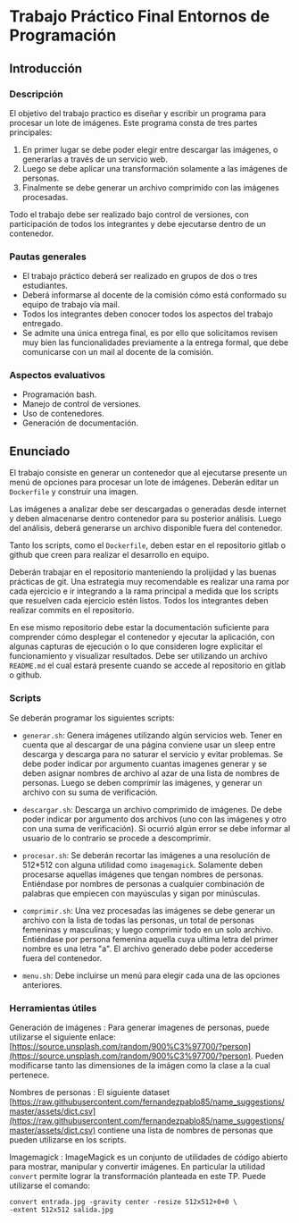 # Trabajo Práctico Final Entornos de Programación

## Introducción

### Descripción

El objetivo del trabajo practico es diseñar y escribir un programa para procesar un lote de imágenes. Este programa consta de tres partes principales:

1. En primer lugar se debe poder elegir entre descargar las imágenes, o generarlas a través de un servicio web.
2. Luego se debe aplicar una transformación solamente a las imágenes de personas.
3. Finalmente se debe generar un archivo comprimido con las imágenes procesadas.

Todo el trabajo debe ser realizado bajo control de versiones, con participación de todos los integrantes y debe ejecutarse dentro de un contenedor.

### Pautas generales

* El  trabajo práctico deberá ser realizado en grupos de dos o tres estudiantes.
* Deberá informarse al docente de la comisión cómo está conformado su equipo de trabajo vía mail.
* Todos los integrantes deben conocer todos los aspectos del trabajo entregado.
* Se admite una única entrega final, es por ello que solicitamos revisen muy bien las funcionalidades previamente a la entrega formal, que debe comunicarse con un mail al docente de la comisión.

### Aspectos evaluativos
* Programación bash.
* Manejo de control de versiones.
* Uso de contenedores.
* Generación de documentación.

## Enunciado

El trabajo consiste en generar un contenedor que al ejecutarse presente un menú de opciones para procesar un lote de imágenes. Deberán editar un `Dockerfile` y construir una imagen.

Las imágenes a analizar debe ser descargadas o generadas desde internet y deben almacenarse dentro contenedor para su posterior análisis. Luego del análisis, deberá generarse un archivo disponible fuera del contenedor.

Tanto los scripts, como el `Dockerfile`, deben estar en el repositorio gitlab o github que creen para realizar el desarrollo en equipo.

Deberán trabajar en el repositorio manteniendo la prolijidad y las buenas prácticas de git. Una estrategia muy recomendable es realizar una rama por cada ejercicio e ir integrando a la rama principal a medida que los scripts que resuelven cada ejercicio estén listos. Todos los integrantes deben realizar commits en el repositorio.

En ese mismo repositorio debe estar la documentación suficiente para comprender cómo desplegar el contenedor y ejecutar la aplicación, con algunas capturas de ejecución o lo que consideren logre explicitar el funcionamiento y visualizar resultados. Debe ser utilizando un archivo `README.md` el cual estará presente cuando se accede al repositorio en gitlab o github.

### Scripts

Se deberán programar los siguientes scripts:

* `generar.sh`: Genera imágenes utilizando algún servicios web. Tener en cuenta que al descargar de una página conviene usar un sleep entre descarga y descarga para no saturar el servicio y evitar problemas. Se debe poder indicar por argumento cuantas imagenes generar y se deben asignar nombres de archivo al azar de una lista de nombres de personas. Luego se deben comprimir las imágenes, y generar un archivo con su suma de verificación.

* `descargar.sh`: Descarga un archivo comprimido de imágenes. De debe poder indicar por argumento dos archivos (uno con las imágenes y otro con una suma de verificación). Si ocurrió algún error se debe informar al usuario de lo contrario se procede a descomprimir.

* `procesar.sh`: Se deberán recortar las imágenes a una resolución de 512*512 con alguna utilidad como `imagemagick`. Solamente deben procesarse aquellas imágenes que tengan nombres de personas. Entiéndase por nombres de personas a cualquier combinación de palabras que empiecen con mayúsculas y sigan por minúsculas.

* `comprimir.sh`: Una vez procesadas las imágenes se debe generar un archivo con la lista de todas las personas, un total de personas femeninas y masculinas; y luego comprimir todo en un solo archivo. Entiéndase por persona femenina aquella cuya ultima letra del primer nombre es una letra "a". El archivo generado debe poder accederse fuera del contenedor.

* `menu.sh`: Debe incluirse un menú para elegir cada una de las opciones anteriores.

### Herramientas útiles

Generación de imágenes
: Para generar imagenes de personas, puede utilizarse el siguiente enlace: [https://source.unsplash.com/random/900%C3%97700/?person](https://source.unsplash.com/random/900%C3%97700/?person). Pueden modificarse tanto las dimensiones de la imágen como la clase a la cual pertenece.

Nombres de personas
: El siguiente dataset [https://raw.githubusercontent.com/fernandezpablo85/name_suggestions/master/assets/dict.csv](https://raw.githubusercontent.com/fernandezpablo85/name_suggestions/master/assets/dict.csv) contiene una lista de nombres de personas que pueden utilizarse en los scripts.

Imagemagick
: ImageMagick es un conjunto de utilidades de código abierto para mostrar, manipular y convertir imágenes. En particular la utilidad `convert` permite lograr la transformación planteada en este TP. Puede utilizarse el comando:
```bash!
convert entrada.jpg -gravity center -resize 512x512+0+0 \
-extent 512x512 salida.jpg
```
